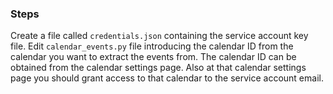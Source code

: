 ### Steps

Create a file called `credentials.json` containing the service account key file.
Edit `calendar_events.py` file introducing the calendar ID from the calendar you want to extract the events from.
The calendar ID can be obtained from the calendar settings page.
Also at that calendar settings page you should grant access to that calendar to the service account email.
